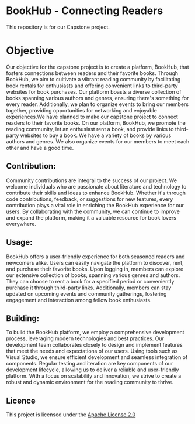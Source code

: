 # BookHub - Connecting Readers
This repository is for our Capstone project. 


# Objective 
Our objective for the capstone project is to create a platform, BookHub, that fosters connections between readers and their favorite books. Through BookHub, we aim to cultivate a vibrant reading community by facilitating book rentals for enthusiasts and offering convenient links to third-party websites for book purchases. Our platform boasts a diverse collection of books spanning various authors and genres, ensuring there's something for every reader. Additionally, we plan to organize events to bring our members together, providing opportunities for networking and enjoyable experiences.We have planned to make our capstone project to connect readers to their favorite books. On our platform, BookHub, we promote the reading community, let an enthusiast rent a book, and provide links to third-party websites to buy a book. We have a variety of books by various authors and genres. We also organize events for our members to meet each other and have a good time. 

## Contribution: 

Community contributions are integral to the success of our project. We welcome individuals who are passionate about literature and technology to contribute their skills and ideas to enhance BookHub. Whether it's through code contributions, feedback, or suggestions for new features, every contribution plays a vital role in enriching the BookHub experience for our users. By collaborating with the community, we can continue to improve and expand the platform, making it a valuable resource for book lovers everywhere. 

## Usage:

BookHub offers a user-friendly experience for both seasoned readers and newcomers alike. Users can easily navigate the platform to discover, rent, and purchase their favorite books. Upon logging in, members can explore our extensive collection of books, spanning various genres and authors. They can choose to rent a book for a specified period or conveniently purchase it through third-party links. Additionally, members can stay updated on upcoming events and community gatherings, fostering engagement and interaction among fellow book enthusiasts.

## Building:

To build the BookHub platform, we employ a comprehensive development process, leveraging modern technologies and best practices. Our development team collaborates closely to design and implement features that meet the needs and expectations of our users. Using tools such as Visual Studio, we ensure efficient development and seamless integration of components. Regular testing and iteration are key components of our development lifecycle, allowing us to deliver a reliable and user-friendly platform. With a focus on scalability and innovation, we strive to create a robust and dynamic environment for the reading community to thrive.

## Licence 
This project is licensed under the [Apache License 2.0](https://github.com/TejaswiJood/github-final-project/blob/main/LICENSE)

